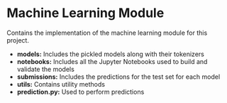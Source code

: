 # Machine Learning Module

Contains the implementation of the machine learning module for this project.

* <b>models:</b> Includes the pickled models along with their tokenizers
* <b>notebooks:</b> Includes all the Jupyter Notebooks used to build and validate the models
* <b>submissions:</b> Includes the predictions for the test set for each model
* <b>utils:</b> Contains utility methods
* <b>prediction.py:</b> Used to perform predictions

